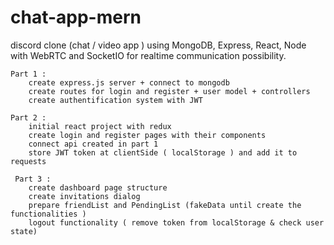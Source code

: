 # chat-app-mern
discord clone (chat / video app ) using
    MongoDB,  Express, React, Node with WebRTC and SocketIO for realtime communication possibility. 
    
    
    Part 1 : 
        create express.js server + connect to mongodb 
        create routes for login and register + user model + controllers 
        create authentification system with JWT 
 
    Part 2 : 
        initial react project with redux
        create login and register pages with their components
        connect api created in part 1 
        store JWT token at clientSide ( localStorage ) and add it to requests 
      
     Part 3 : 
        create dashboard page structure
        create invitations dialog
        prepare friendList and PendingList (fakeData until create the  functionalities )
        logout functionality ( remove token from localStorage & check user state)
